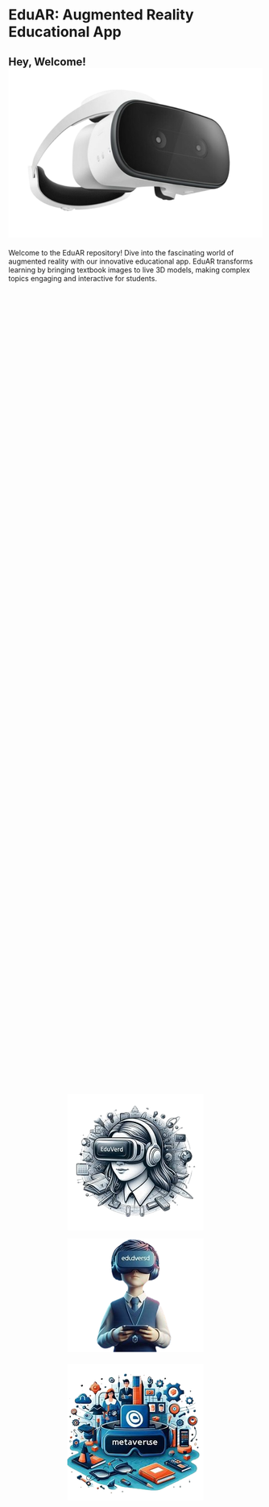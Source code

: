 # EduAR: Augmented Reality Educational App

## Hey, Welcome! ![AR Headset](/img/Apple-AR-Headset-740x493-removebg-preview.png)

Welcome to the EduAR repository! Dive into the fascinating world of augmented reality with our innovative educational app. EduAR transforms learning by bringing textbook images to live 3D models, making complex topics engaging and interactive for students.

<div style="display: flex; flex-direction: column; align-items: center; justify-content: center; height: 100vh;">
  <img src="/img/logo2-removebg-preview.png" alt="EduAR Logo" style="margin: 10px;">
  <img src="/img/logo4-removebg-preview.png" alt="EduAR Logo" style="margin: 10px; transform: translateY(-4px);">
  <img src="/img/logo3-removebg-preview.png" alt="EduAR Logo" style="margin: 10px;">
</div>


## Project Description

EduAR is designed to revolutionize education through augmented reality. By using marker images, students can explore detailed 3D models related to various subjects, enhancing their understanding and retention. Point your AR device towards a marker image, and watch as a live 3D model augments right before your eyes, making learning both fun and effective.

### Key Features

- **Interactive 3D Models:** Explore subjects with lifelike 3D models.
- **Marker-Based AR:** Trigger models using specific marker images.
- **Immersive Learning:** Enhance comprehension through interactive visualization.

## Project Gallery
Check out some screenshots of EduAR in action!

### Biology
<div style="display: flex; align-items: center; justify-content: space-around; height: 100vh;">
  <img src="/img/brain-removebg-preview.png" alt="EduAR Logo">
  <img src="/img/Muscles-removebg-preview.png" alt="EduAR Logo">
  <img src="/img/heart-removebg-preview.png" alt="EduAR Logo">
</div>

### Tourism
<div style="display: flex; flex-direction: column; align-items: center; justify-content: center; height: 100vh;">
  <img src="/img/tajmahal-removebg-preview.png" alt="EduAR Logo" style="padding: 20px; width: 200px; height: 200px;">
  <img src="/img/Christ_the_Redeemer__Brazil-removebg-preview.png" alt="EduAR Logo" style="padding: 20px; width: 200px; height: 200px;">
  <img src="/img/The_Colosseum__Rome__Italy-removebg-preview.png" alt="EduAR Logo" style="padding: 20px; width: 200px; height: 200px;">
</div>


### Prototype Showcase: Solar System

As a prototype, we implemented a fully interactive model of the solar system. This allows students to explore planets, moons, and other celestial bodies in 3D space, providing a comprehensive understanding of our solar system.

![Solar System Prototype](https://via.placeholder.com/300x200)

### Live Demonstration

Watch the video below to see EduAR in action:

[![EduAR Demo](https://via.placeholder.com/300x200)](https://www.youtube.com/watch?v=dummyvideolink)

## Getting Started

To get started with EduAR, follow these steps:

1. **Download the App:**
   - [Download the APK](https://github.com/your-repo-link)
   
2. **Install the App:**
   - Transfer the APK to your Android device.
   - Enable installation from unknown sources in your device settings.
   - Locate the APK file using a file manager and install it.

3. **Using the App:**
   - Open EduAR and grant necessary permissions.
   - Point your device's camera at the marker images to trigger the AR models.
   - Explore and interact with the 3D models to learn more about each topic.

## Contact and Support

For any questions, suggestions, or support, feel free to contact us at [support@eduar.com](mailto:support@eduar.com).

We hope EduAR enhances your learning experience and makes studying more enjoyable!
